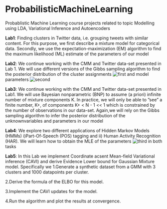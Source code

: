 # ProbabilisticMachineLearning
Probablistic Machine Learning course projects related to topic Modelling using LDA, Variational Inference and Autoencoders

**Lab1**: Finding clusters in Twitter data, i.e. grouping tweets with similar content. For this purpose, we first describe a mixture model for categorical data.
Secondly, we use the expectation-maximization (EM) algorithm to find the maximum likelihood (ML) estimate of the parameters of our model

**Lab2**: We continue working with the CMM and Twitter data-set presented in Lab 1. We will use different versions of the Gibbs sampling algorithm to find the posterior distribution of the cluster assignments ![first](http://www.sciweavers.org/upload/Tex2Img_1612947607/render.png) and model parameters ![second](http://www.sciweavers.org/upload/Tex2Img_1612947701/render.png)

**Lab3**: We  continue working with the CMM and Twitter data-set presented in Lab1. We will use Bayesian nonparametric (BNP) to assume (a priori) infinite number of mixture
components K. In practice, we will only be able to ”see” a finite number, K+, of components K+ < N - 1 << 1 which is constrained by the number of observations in our data-set. Again,we will rely on the Gibbs sampling algorithm to infer the posterior distribution of the unknownvariables and parameters in our model

**Lab4**: We explore two different applications of Hidden Markov Models (HMMs) i)Part-Of-Speech (POS) tagging and ii) Human Activity Recognition (HAR). We will learn how to
obtain the MLE of the parameters ![third](http://www.sciweavers.org/upload/Tex2Img_1612948134/render.png) in both tasks

**Lab5**: In this Lab we implement  Coordinate acsent Mean-field Variational inference (CAVI) and derive Evidence Lower bound for Gaussian Mixture model. Specifically we
  1.Generate a synthetic dataset from a GMM with 3 clusters and 1000 datapoints per cluster.
  
  2.Derive the formula of the ELBO for this model.
  
  3.Implement the CAVI updates for the model.
  
  4.Run the algorithm and plot the results at convergence.

